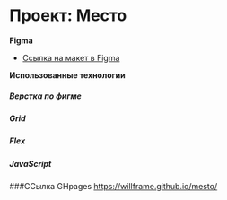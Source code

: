 # Проект: Место

**Figma**

* [Ссылка на макет в Figma](https://www.figma.com/file/2cn9N9jSkmxD84oJik7xL7/JavaScript.-Sprint-4?node-id=0%3A1)

**Использованные технологии**

##### Верстка по фигме
##### Grid
##### Flex
##### JavaScript

###ССылка GHpages https://willframe.github.io/mesto/

